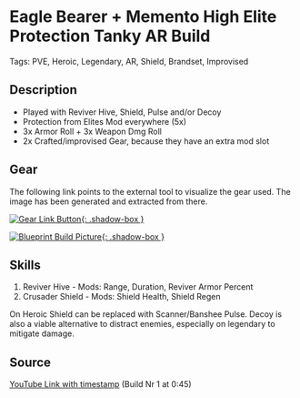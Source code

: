 # Eagle Bearer + Memento High Elite Protection Tanky AR Build

Tags: PVE, Heroic, Legendary, AR, Shield, Brandset, Improvised

## Description

* Played with Reviver Hive, Shield, Pulse and/or Decoy
* Protection from Elites Mod everywhere (5x)
* 3x Armor Roll + 3x Weapon Dmg Roll
* 2x Crafted/improvised Gear, because they have an extra mod slot

## Gear

The following link points to the external tool to visualize the gear used.
The image has been generated and extracted from there.

[![Gear Link Button]({{site.baseurl}}/assets/images/gear-button.png){: .shadow-box }](https://mxswat.github.io/mx-division-builds/#/IzC0GZQJlMDZQAYkuYgXAFgW2oEiS5roCc0EeCmmqq6UArBbTMXRuAjJDDh0nThmMVvgEkeEAOyxMkYJmaLai-iRChlyYDChhhoaeWLpdCSI1nsbDIA)

[![Blueprint Build Picture]({{site.baseurl}}/assets/images/Eagle-Bearer-Memento-High-Elite-Protection-Tanky-AR.png){: .shadow-box }]({{site.baseurl}}/assets/images/Eagle-Bearer-Memento-High-Elite-Protection-Tanky-AR.png)

## Skills

1. Reviver Hive - Mods: Range, Duration, Reviver Armor Percent
2. Crusader Shield - Mods: Shield Health, Shield Regen

On Heroic Shield can be replaced with Scanner/Banshee Pulse.
Decoy is also a viable alternative to distract enemies, especially on legendary to mitigate damage.

## Source

[YouTube Link with timestamp](https://youtu.be/WdhyL7Je4gU?t=45) (Build Nr 1 at 0:45)

